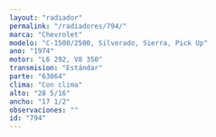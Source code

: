 ```yaml
---
layout: "radiador"
permalink: "/radiadores/794/"
marca: "Chevrolet"
modelo: "C-1500/2500, Silverado, Sierra, Pick Up"
ano: "1974"
motor: "L6 292, V8 350"
transmision: "Estándar"
parte: "63064"
clima: "Con clima"
alto: "28 5/16"
ancho: "17 1/2"
observaciones: ""
id: "794"
---
```


